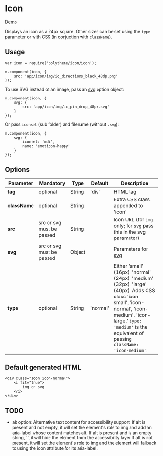 # Icon

[Demo](http://arthurclemens.github.io/Polythene-Examples/icon.html)

Displays an icon as a 24px square. Other sizes can be set using the `type` parameter or with CSS (in conjuction with `className`).

## Usage

	var icon = require('polythene/icon/icon');

	m.component(icon, {
		src: 'app/icon/img/ic_directions_black_48dp.png'
	});

To use SVG instead of an image, pass an [svg](/svg) option object:

	m.component(icon, {
		svg: {
		    src: 'app/icon/img/ic_pin_drop_48px.svg'
		}
	});

Or pass `iconset` (sub folder) and filename (without `.svg`):


	m.component(icon, {
		svg: {
			iconset: 'mdi',
		    name: 'emoticon-happy'
		}
	});


## Options

| **Parameter** |  **Mandatory** | **Type** | **Default** | **Description** |
| ------------- | -------------- | -------- | ----------- | --------------- |
| **tag** | optional | String | 'div' | HTML tag |
| **className** | optional | String |  | Extra CSS class appended to 'icon' |
| **src** | src or svg must be passed | String |  | Icon URL (for `img` only; for `svg` pass this in the svg parameter) |
| **svg** | src or svg must be passed | Object |  | Parameters for [svg](/svg) |
| **type** | optional | String | 'normal' | Either 'small' (16px), 'normal' (24px), 'medium' (32px), 'large' (40px). Adds CSS class 'icon-small', 'icon-normal', 'icon-medium', 'icon-large.' `type: 'medium'` is the equivalent of passing `className: 'icon-medium'`. |


## Default generated HTML

	<div class="icon icon-normal">
		<i fit="true">
			img or svg
		</i>
	</div>


## TODO

* alt option: Alternative text content for accessibility support. If alt is present and not empty, it will set the element's role to img and add an aria-label whose content matches alt. If alt is present and is an empty string, '', it will hide the element from the accessibility layer If alt is not present, it will set the element's role to img and the element will fallback to using the icon attribute for its aria-label.

